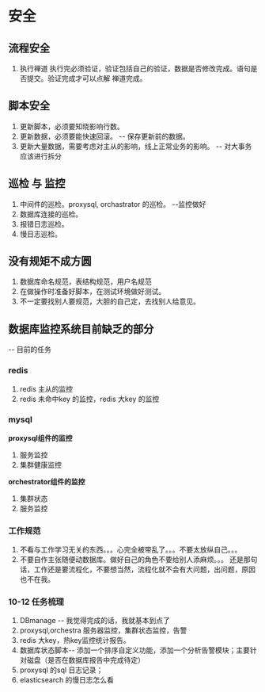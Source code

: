 # 安全

## 流程安全

1. 执行禅道 执行完必须验证，验证包括自己的验证，数据是否修改完成。语句是否提交。验证完成才可以点解 禅道完成。

## 脚本安全

1. 更新脚本，必须要知晓影响行数。
2. 更新数据，必须要能快速回滚。 -- 保存更新前的数据。
3. 更新大量数据，需要考虑对主从的影响，线上正常业务的影响。 -- 对大事务应该进行拆分

## 巡检 与 监控

1. 中间件的巡检。proxysql, orchastrator 的巡检。 --监控做好
2. 数据库连接的巡检。
3. 报错日志巡检。
4. 慢日志巡检。 

## 没有规矩不成方圆

1. 数据库命名规范，表结构规范，用户名规范
2. 在做操作时准备好脚本，在测试环境做好测试。
3. 不一定要找别人要规范，大胆的自己定，去找别人给意见。

## 数据库监控系统目前缺乏的部分

-- 目前的任务
### redis
1. redis 主从的监控
2. redis 未命中key 的监控，redis 大key 的监控

### mysql

**proxysql组件的监控**

1. 服务监控
2. 集群健康监控

**orchestrator组件的监控**

1. 集群状态
2. 服务监控


### 工作规范

1. 不看与工作学习无关的东西。。。心完全被带乱了。。。不要太放纵自己。。。
2. 不要自作主张随便动数据库。做好自己的角色不要给别人添麻烦。。。 还是那句话，工作还是要流程化，不要想当然，流程化就不会有大问题，出问题，原因也不在我。  


### 10-12 任务梳理

1. DBmanage -- 我觉得完成的话，我就基本到点了
2. proxysql,orchestra 服务器监控，集群状态监控，告警
3. redis 大key，热key监控统计报告。
4. 数据库状态脚本-- 添加一个排序自定义功能，添加一个分析告警模块；主要针对磁盘（是否在数据库报告中完成待定）
5. proxysql 的sql 日志记录；
6. elasticsearch 的慢日志怎么看